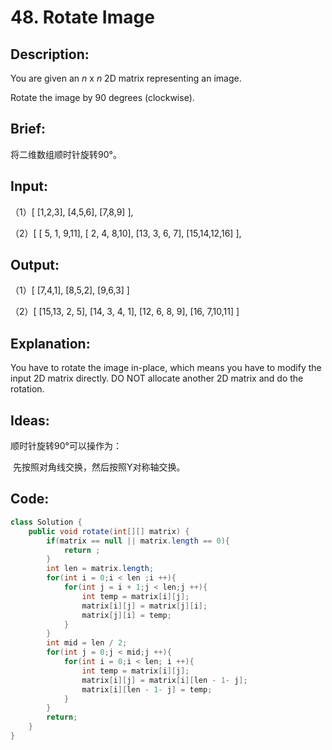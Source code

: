 # 48. Rotate Image

## Description:

You are given an *n* x *n* 2D matrix representing an image.

Rotate the image by 90 degrees (clockwise).

## Brief:

将二维数组顺时针旋转90°。

## Input:

（1）[
  					[1,2,3],
  					[4,5,6],
  					[7,8,9]
				],

（2）[
					  [ 5, 1, 9,11],
  					[ 2, 4, 8,10],
  					[13, 3, 6, 7],
					  [15,14,12,16]
					], 

## Output:

（1）[
		  [7,4,1],
		  [8,5,2],
		  [9,6,3]
		]

（2）[
  [15,13, 2, 5],
  [14, 3, 4, 1],
  [12, 6, 8, 9],
  [16, 7,10,11]
]

## Explanation:

You have to rotate the image in-place, which means you have to modify the input 2D matrix directly. DO NOT allocate another 2D matrix and do the rotation.

## Ideas:

顺时针旋转90°可以操作为：

​	先按照对角线交换，然后按照Y对称轴交换。

## Code:

```java
class Solution {
    public void rotate(int[][] matrix) {
        if(matrix == null || matrix.length == 0){
            return ;
        }
        int len = matrix.length;
        for(int i = 0;i < len ;i ++){
            for(int j = i + 1;j < len;j ++){
                int temp = matrix[i][j];
                matrix[i][j] = matrix[j][i];
                matrix[j][i] = temp;
            }
        }
        int mid = len / 2;
        for(int j = 0;j < mid;j ++){
            for(int i = 0;i < len; i ++){
                int temp = matrix[i][j];
                matrix[i][j] = matrix[i][len - 1- j];
                matrix[i][len - 1- j] = temp;   
            }
        }
        return;
    }
}
```

